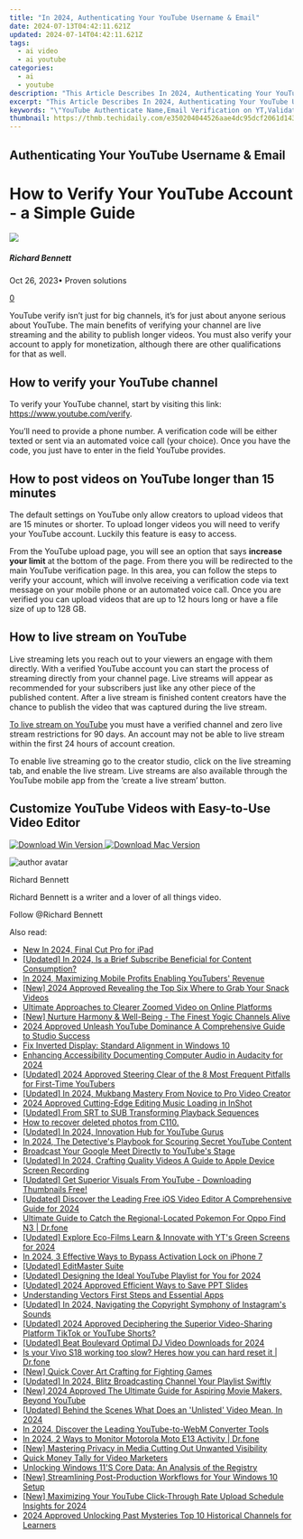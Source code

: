 ```yaml
---
title: "In 2024, Authenticating Your YouTube Username & Email"
date: 2024-07-13T04:42:11.621Z
updated: 2024-07-14T04:42:11.621Z
tags:
  - ai video
  - ai youtube
categories:
  - ai
  - youtube
description: "This Article Describes In 2024, Authenticating Your YouTube Username & Email"
excerpt: "This Article Describes In 2024, Authenticating Your YouTube Username & Email"
keywords: "\"YouTube Authenticate Name,Email Verification on YT,Validate YouTube ID,Ensure YT Account Legit,Confirm YouTube Handle,Secure Your YT Username,Authenticated YouTube Sign-Up\""
thumbnail: https://thmb.techidaily.com/e350204044526aae4dc95dcf2061d143539918222d877d21899914ec625ed9d1.jpg
---
```


## Authenticating Your YouTube Username & Email

# How to Verify Your YouTube Account - a Simple Guide

![](https://images.wondershare.com/filmora/article-images/richard-bennett.jpg)

##### Richard Bennett

 Oct 26, 2023• Proven solutions

[0](#commentsBoxSeoTemplate)

YouTube verify isn’t just for big channels, it’s for just about anyone serious about YouTube. The main benefits of verifying your channel are live streaming and the ability to publish longer videos. You must also verify your account to apply for monetization, although there are other qualifications for that as well.

## How to verify your YouTube channel

To verify your YouTube channel, start by visiting this link: <https://www.youtube.com/verify>.

You’ll need to provide a phone number. A verification code will be either texted or sent via an automated voice call (your choice). Once you have the code, you just have to enter in the field YouTube provides.

## How to post videos on YouTube longer than 15 minutes

The default settings on YouTube only allow creators to upload videos that are 15 minutes or shorter. To upload longer videos you will need to verify your YouTube account. Luckily this feature is easy to access.

From the YouTube upload page, you will see an option that says **increase your limit** at the bottom of the page. From there you will be redirected to the main YouTube verification page. In this area, you can follow the steps to verify your account, which will involve receiving a verification code via text message on your mobile phone or an automated voice call. Once you are verified you can upload videos that are up to 12 hours long or have a file size of up to 128 GB.

## How to live stream on YouTube

Live streaming lets you reach out to your viewers an engage with them directly. With a verified YouTube account you can start the process of streaming directly from your channel page. Live streams will appear as recommended for your subscribers just like any other piece of the published content. After a live stream is finished content creators have the chance to publish the video that was captured during the live stream.

[To live stream on YouTube](https://tools.techidaily.com/wondershare/filmora/download/) you must have a verified channel and zero live stream restrictions for 90 days. An account may not be able to live stream within the first 24 hours of account creation.

To enable live streaming go to the creator studio, click on the live streaming tab, and enable the live stream. Live streams are also available through the YouTube mobile app from the ‘create a live stream’ button.

## Customize YouTube Videos with Easy-to-Use Video Editor

[![Download Win Version](https://images.wondershare.com/filmora/guide/download-btn-win.jpg) ](https://tools.techidaily.com/wondershare/filmora/download/) [![Download Mac Version](https://images.wondershare.com/filmora/guide/download-btn-mac.jpg) ](https://tools.techidaily.com/wondershare/filmora/download/)

![author avatar](https://images.wondershare.com/filmora/article-images/richard-bennett.jpg)

Richard Bennett

Richard Bennett is a writer and a lover of all things video.

Follow @Richard Bennett


<ins class="adsbygoogle"
     style="display:block"
     data-ad-format="autorelaxed"
     data-ad-client="ca-pub-7571918770474297"
     data-ad-slot="1223367746"></ins>



<ins class="adsbygoogle"
     style="display:block"
     data-ad-client="ca-pub-7571918770474297"
     data-ad-slot="8358498916"
     data-ad-format="auto"
     data-full-width-responsive="true"></ins>



<span class="atpl-alsoreadstyle">Also read:</span>
<div><ul>
<li><a href="https://ai-video-editing.techidaily.com/new-in-2024-final-cut-pro-for-ipad/"><u>New In 2024, Final Cut Pro for iPad</u></a></li>
<li><a href="https://youtube-web.techidaily.com/ed-in-2024-is-a-brief-subscribe-beneficial-for-content-consumption/"><u>[Updated] In 2024, Is a Brief Subscribe Beneficial for Content Consumption?</u></a></li>
<li><a href="https://youtube-web.techidaily.com/24-maximizing-mobile-profits-enabling-youtubers-revenue/"><u>In 2024, Maximizing Mobile Profits  Enabling YouTubers' Revenue</u></a></li>
<li><a href="https://youtube-web.techidaily.com/024-approved-revealing-the-top-six-where-to-grab-your-snack-videos/"><u>[New] 2024 Approved  Revealing the Top Six  Where to Grab Your Snack Videos</u></a></li>
<li><a href="https://extra-resources.techidaily.com/ultimate-approaches-to-clearer-zoomed-video-on-online-platforms/"><u>Ultimate Approaches to Clearer Zoomed Video on Online Platforms</u></a></li>
<li><a href="https://youtube-web.techidaily.com/urture-harmony-and-well-being-the-finest-yogic-channels-alive/"><u>[New] Nurture Harmony & Well-Being - The Finest Yogic Channels Alive</u></a></li>
<li><a href="https://youtube-web.techidaily.com/approved-unleash-youtube-dominance-a-comprehensive-guide-to-studio-success/"><u>2024 Approved  Unleash YouTube Dominance  A Comprehensive Guide to Studio Success</u></a></li>
<li><a href="https://graphic-issues.techidaily.com/fix-inverted-display-standard-alignment-in-windows-10/"><u>Fix Inverted Display: Standard Alignment in Windows 10</u></a></li>
<li><a href="https://audio-editing.techidaily.com/enhancing-accessibility-documenting-computer-audio-in-audacity-for-2024/"><u>Enhancing Accessibility Documenting Computer Audio in Audacity for 2024</u></a></li>
<li><a href="https://youtube-web.techidaily.com/ed-2024-approved-steering-clear-of-the-8-most-frequent-pitfalls-for-first-time-youtubers/"><u>[Updated] 2024 Approved  Steering Clear of the 8 Most Frequent Pitfalls for First-Time YouTubers</u></a></li>
<li><a href="https://youtube-web.techidaily.com/ed-in-2024-mukbang-mastery-from-novice-to-pro-video-creator/"><u>[Updated] In 2024, Mukbang Mastery  From Novice to Pro Video Creator</u></a></li>
<li><a href="https://article-helps.techidaily.com/2024-approved-cutting-edge-editing-music-loading-in-inshot/"><u>2024 Approved  Cutting-Edge Editing  Music Loading in InShot</u></a></li>
<li><a href="https://some-techniques.techidaily.com/updated-from-srt-to-sub-transforming-playback-sequences/"><u>[Updated] From SRT to SUB  Transforming Playback Sequences</u></a></li>
<li><a href="https://blog-min.techidaily.com/how-to-recover-deleted-photos-from-c110-by-fonelab-android-recover-photos/"><u>How to recover deleted photos from C110.</u></a></li>
<li><a href="https://youtube-web.techidaily.com/ed-in-2024-innovation-hub-for-youtube-gurus/"><u>[Updated] In 2024, Innovation Hub for YouTube Gurus</u></a></li>
<li><a href="https://youtube-web.techidaily.com/24-the-detectives-playbook-for-scouring-secret-youtube-content/"><u>In 2024, The Detective's Playbook for Scouring Secret YouTube Content</u></a></li>
<li><a href="https://youtube-web.techidaily.com/cast-your-google-meet-directly-to-youtubes-stage/"><u>Broadcast Your Google Meet Directly to YouTube's Stage</u></a></li>
<li><a href="https://youtube-web.techidaily.com/ed-in-2024-crafting-quality-videos-a-guide-to-apple-device-screen-recording/"><u>[Updated] In 2024, Crafting Quality Videos  A Guide to Apple Device Screen Recording</u></a></li>
<li><a href="https://youtube-web.techidaily.com/ed-get-superior-visuals-from-youtube-downloading-thumbnails-free/"><u>[Updated] Get Superior Visuals From YouTube - Downloading Thumbnails Free!</u></a></li>
<li><a href="https://youtube-web.techidaily.com/ed-discover-the-leading-free-ios-video-editor-a-comprehensive-guide-for-2024/"><u>[Updated] Discover the Leading Free iOS Video Editor  A Comprehensive Guide for 2024</u></a></li>
<li><a href="https://android-pokemon-go.techidaily.com/ultimate-guide-to-catch-the-regional-located-pokemon-for-oppo-find-n3-drfone-by-drfone-virtual-android/"><u>Ultimate Guide to Catch the Regional-Located Pokemon For Oppo Find N3 | Dr.fone</u></a></li>
<li><a href="https://youtube-web.techidaily.com/ed-explore-eco-films-learn-and-innovate-with-yts-green-screens-for-2024/"><u>[Updated] Explore Eco-Films  Learn & Innovate with YT's Green Screens for 2024</u></a></li>
<li><a href="https://activate-lock.techidaily.com/in-2024-3-effective-ways-to-bypass-activation-lock-on-iphone-7-by-drfone-ios/"><u>In 2024, 3 Effective Ways to Bypass Activation Lock on iPhone 7</u></a></li>
<li><a href="https://youtube-web.techidaily.com/ed-editmaster-suite/"><u>[Updated] EditMaster Suite</u></a></li>
<li><a href="https://youtube-web.techidaily.com/ed-designing-the-ideal-youtube-playlist-for-you-for-2024/"><u>[Updated] Designing the Ideal YouTube Playlist for You for 2024</u></a></li>
<li><a href="https://digital-screen-recording.techidaily.com/updated-2024-approved-efficient-ways-to-save-ppt-slides/"><u>[Updated] 2024 Approved  Efficient Ways to Save PPT Slides</u></a></li>
<li><a href="https://extra-hints.techidaily.com/understanding-vectors-first-steps-and-essential-apps/"><u>Understanding Vectors  First Steps and Essential Apps</u></a></li>
<li><a href="https://instagram-videos.techidaily.com/updated-in-2024-navigating-the-copyright-symphony-of-instagrams-sounds/"><u>[Updated] In 2024, Navigating the Copyright Symphony of Instagram's Sounds</u></a></li>
<li><a href="https://youtube-web.techidaily.com/ed-2024-approved-deciphering-the-superior-video-sharing-platform-tiktok-or-youtube-shorts/"><u>[Updated] 2024 Approved  Deciphering the Superior Video-Sharing Platform  TikTok or YouTube Shorts?</u></a></li>
<li><a href="https://youtube-web.techidaily.com/ed-beat-boulevard-optimal-dj-video-downloads-for-2024/"><u>[Updated] Beat Boulevard  Optimal DJ Video Downloads for 2024</u></a></li>
<li><a href="https://techidaily.com/is-your-vivo-s18-working-too-slow-heres-how-you-can-hard-reset-it-drfone-by-drfone-reset-android-reset-android/"><u>Is your Vivo S18 working too slow? Heres how you can hard reset it | Dr.fone</u></a></li>
<li><a href="https://youtube-web.techidaily.com/uick-cover-art-crafting-for-fighting-games/"><u>[New] Quick Cover Art Crafting for Fighting Games</u></a></li>
<li><a href="https://youtube-web.techidaily.com/ed-in-2024-blitz-broadcasting-channel-your-playlist-swiftly/"><u>[Updated] In 2024, Blitz Broadcasting  Channel Your Playlist Swiftly</u></a></li>
<li><a href="https://youtube-web.techidaily.com/024-approved-the-ultimate-guide-for-aspiring-movie-makers-beyond-youtube/"><u>[New] 2024 Approved  The Ultimate Guide for Aspiring Movie Makers, Beyond YouTube</u></a></li>
<li><a href="https://youtube-web.techidaily.com/ed-behind-the-scenes-what-does-an-unlisted-video-mean-in-2024/"><u>[Updated] Behind the Scenes  What Does an 'Unlisted' Video Mean, In 2024</u></a></li>
<li><a href="https://youtube-web.techidaily.com/24-discover-the-leading-youtube-to-webm-converter-tools/"><u>In 2024, Discover the Leading YouTube-to-WebM Converter Tools</u></a></li>
<li><a href="https://android-location-track.techidaily.com/in-2024-2-ways-to-monitor-motorola-moto-e13-activity-drfone-by-drfone-virtual-android/"><u>In 2024, 2 Ways to Monitor Motorola Moto E13 Activity | Dr.fone</u></a></li>
<li><a href="https://youtube-web.techidaily.com/astering-privacy-in-media-cutting-out-unwanted-visibility/"><u>[New] Mastering Privacy in Media  Cutting Out Unwanted Visibility</u></a></li>
<li><a href="https://youtube-web.techidaily.com/-money-tally-for-video-marketers/"><u>Quick Money Tally for Video Marketers</u></a></li>
<li><a href="https://win11-tips.techidaily.com/unlocking-windows-11s-core-data-an-analysis-of-the-registry/"><u>Unlocking Windows 11'S Core Data: An Analysis of the Registry</u></a></li>
<li><a href="https://some-skills.techidaily.com/new-streamlining-post-production-workflows-for-your-windows-10-setup/"><u>[New] Streamlining Post-Production Workflows for Your Windows 10 Setup</u></a></li>
<li><a href="https://youtube-web.techidaily.com/aximizing-your-youtube-click-through-rate-upload-schedule-insights-for-2024/"><u>[New] Maximizing Your YouTube Click-Through Rate  Upload Schedule Insights for 2024</u></a></li>
<li><a href="https://youtube-web.techidaily.com/approved-unlocking-past-mysteries-top-10-historical-channels-for-learners/"><u>2024 Approved  Unlocking Past Mysteries  Top 10 Historical Channels for Learners</u></a></li>
</ul></div>
